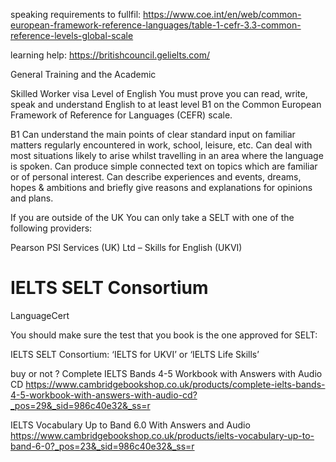 speaking requirements to fullfil: https://www.coe.int/en/web/common-european-framework-reference-languages/table-1-cefr-3.3-common-reference-levels-global-scale

learning help: 
https://britishcouncil.gelielts.com/


General Training and the 
Academic


Skilled Worker visa
Level of English
You must prove you can read, write, speak and understand English to at least level B1 on the Common European Framework of Reference for Languages (CEFR) scale.

B1	Can understand the main points of clear standard input on familiar matters regularly encountered in work, school, leisure, etc. Can deal with most situations likely to arise whilst travelling in an area where the language is spoken.  Can produce simple connected text on topics which are familiar or of personal interest. Can describe experiences and events, dreams, hopes & ambitions and briefly give reasons and explanations for opinions and plans.

If you are outside of the UK
You can only take a SELT with one of the following providers:

Pearson
PSI Services (UK) Ltd – Skills for English (UKVI)
# IELTS SELT Consortium
LanguageCert

You should make sure the test that you book is the one approved for SELT:

IELTS SELT Consortium: ‘IELTS for UKVI’ or ‘IELTS Life Skills’

buy or not ? 
Complete IELTS Bands 4-5 Workbook with Answers with Audio CD https://www.cambridgebookshop.co.uk/products/complete-ielts-bands-4-5-workbook-with-answers-with-audio-cd?_pos=29&_sid=986c40e32&_ss=r

IELTS Vocabulary Up to Band 6.0 With Answers and Audio https://www.cambridgebookshop.co.uk/products/ielts-vocabulary-up-to-band-6-0?_pos=23&_sid=986c40e32&_ss=r